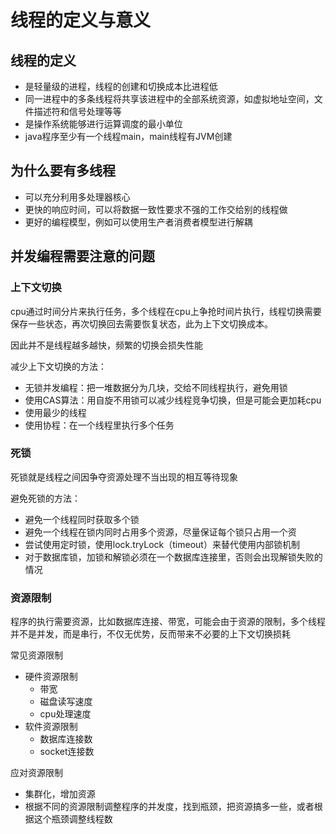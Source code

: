# 线程的定义与意义

## 线程的定义

- 是轻量级的进程，线程的创建和切换成本比进程低
- 同一进程中的多条线程将共享该进程中的全部系统资源，如虚拟地址空间，文件描述符和信号处理等等
- 是操作系统能够进行运算调度的最小单位
- java程序至少有一个线程main，main线程有JVM创建

## 为什么要有多线程

- 可以充分利用多处理器核心
- 更快的响应时间，可以将数据一致性要求不强的工作交给别的线程做
- 更好的编程模型，例如可以使用生产者消费者模型进行解耦

## 并发编程需要注意的问题

### 上下文切换

cpu通过时间分片来执行任务，多个线程在cpu上争抢时间片执行，线程切换需要保存一些状态，再次切换回去需要恢复状态，此为上下文切换成本。

因此并不是线程越多越快，频繁的切换会损失性能

减少上下文切换的方法：

- 无锁并发编程：把一堆数据分为几块，交给不同线程执行，避免用锁
- 使用CAS算法：用自旋不用锁可以减少线程竞争切换，但是可能会更加耗cpu
- 使用最少的线程
- 使用协程：在一个线程里执行多个任务

### 死锁

死锁就是线程之间因争夺资源处理不当出现的相互等待现象

避免死锁的方法：

- 避免一个线程同时获取多个锁
- 避免一个线程在锁内同时占用多个资源，尽量保证每个锁只占用一个资
- 尝试使用定时锁，使用lock.tryLock（timeout）来替代使用内部锁机制
- 对于数据库锁，加锁和解锁必须在一个数据库连接里，否则会出现解锁失败的情况

### 资源限制

程序的执行需要资源，比如数据库连接、带宽，可能会由于资源的限制，多个线程并不是并发，而是串行，不仅无优势，反而带来不必要的上下文切换损耗

常见资源限制

- 硬件资源限制
    - 带宽
    - 磁盘读写速度
    - cpu处理速度
- 软件资源限制
    - 数据库连接数
    - socket连接数

应对资源限制

- 集群化，增加资源
- 根据不同的资源限制调整程序的并发度，找到瓶颈，把资源搞多一些，或者根据这个瓶颈调整线程数
